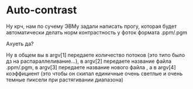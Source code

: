 # Auto-contrast
Ну крч, нам по сучему ЭВМу задали написать прогу, которая будет автоматически делать норм контрастность у фоток формата .ppm/.pgm

Ахуеть да?

Ну в общем  вы в argv[1] передаете количество потоков (это типо было дз на распараллеливание...), в argv[2] передаете название файла .ppm/.pgm, в argv[3] передаете название нового файла
, а в argv[4] коэффициент (это чтобы он скипал единичные очень светлые и очень темные пиксели при растягивании диапазона)
